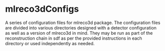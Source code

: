 # mlreco3dConfigs
A series of configuration files for mlreco3d package. The configuration files are divided into various directories designed with a detector configuration as well as a version of mlreco3d in mind. They may be run as part of the reconstruction chain in sdf as per the provided instructions in each directory or used independently as needed.
